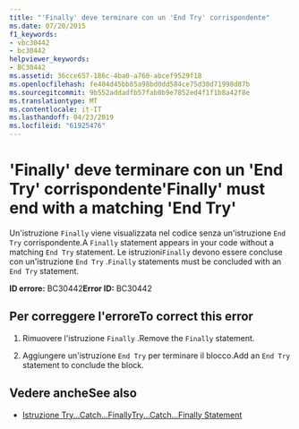 ```yaml
---
title: "'Finally' deve terminare con un 'End Try' corrispondente"
ms.date: 07/20/2015
f1_keywords:
- vbc30442
- bc30442
helpviewer_keywords:
- BC30442
ms.assetid: 36cce657-186c-4ba0-a760-abcef9529f18
ms.openlocfilehash: fe404d45bb85a98bd0dd584ce75d30d71998d87b
ms.sourcegitcommit: 9b552addadfb57fab0b9e7852ed4f1f1b8a42f8e
ms.translationtype: MT
ms.contentlocale: it-IT
ms.lasthandoff: 04/23/2019
ms.locfileid: "61925476"
---
```

# <a name="finally-must-end-with-a-matching-end-try"></a><span data-ttu-id="6b85f-102">'Finally' deve terminare con un 'End Try' corrispondente</span><span class="sxs-lookup"><span data-stu-id="6b85f-102">'Finally' must end with a matching 'End Try'</span></span>
<span data-ttu-id="6b85f-103">Un'istruzione `Finally` viene visualizzata nel codice senza un'istruzione `End Try` corrispondente.</span><span class="sxs-lookup"><span data-stu-id="6b85f-103">A `Finally` statement appears in your code without a matching `End Try` statement.</span></span> <span data-ttu-id="6b85f-104">Le istruzioni`Finally` devono essere concluse con un'istruzione `End Try` .</span><span class="sxs-lookup"><span data-stu-id="6b85f-104">`Finally` statements must be concluded with an `End Try` statement.</span></span>  
  
 <span data-ttu-id="6b85f-105">**ID errore:** BC30442</span><span class="sxs-lookup"><span data-stu-id="6b85f-105">**Error ID:** BC30442</span></span>  
  
## <a name="to-correct-this-error"></a><span data-ttu-id="6b85f-106">Per correggere l'errore</span><span class="sxs-lookup"><span data-stu-id="6b85f-106">To correct this error</span></span>  
  
1. <span data-ttu-id="6b85f-107">Rimuovere l'istruzione `Finally` .</span><span class="sxs-lookup"><span data-stu-id="6b85f-107">Remove the `Finally` statement.</span></span>  
  
2. <span data-ttu-id="6b85f-108">Aggiungere un'istruzione `End Try` per terminare il blocco.</span><span class="sxs-lookup"><span data-stu-id="6b85f-108">Add an `End Try` statement to conclude the block.</span></span>  
  
## <a name="see-also"></a><span data-ttu-id="6b85f-109">Vedere anche</span><span class="sxs-lookup"><span data-stu-id="6b85f-109">See also</span></span>

- [<span data-ttu-id="6b85f-110">Istruzione Try...Catch...Finally</span><span class="sxs-lookup"><span data-stu-id="6b85f-110">Try...Catch...Finally Statement</span></span>](../../visual-basic/language-reference/statements/try-catch-finally-statement.md)
